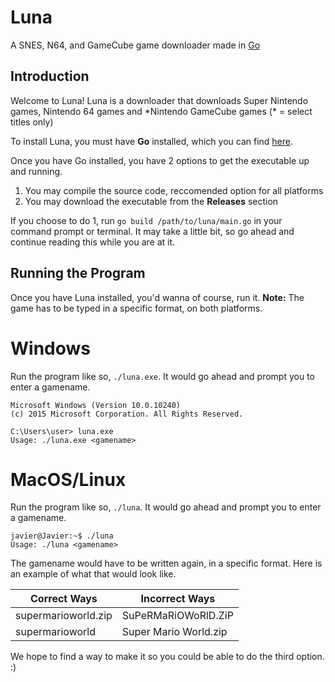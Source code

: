Luna
====

A SNES, N64, and GameCube game downloader made in [Go](http://golang.org)

Introduction
------------

Welcome to Luna! Luna is a downloader that downloads Super Nintendo games, Nintendo 64 games and \*Nintendo GameCube games (\* = select titles only)

To install Luna, you must have **Go** installed, which you can find [here](https://golang.org/dl/).

Once you have Go installed, you have 2 options to get the executable up and running.

1.  You may compile the source code, reccomended option for all platforms
2.  You may download the executable from the **Releases** section

If you choose to do 1, run `go build /path/to/luna/main.go` in your command prompt or terminal. It may take a little bit, so go ahead and continue reading this while you are at it.

Running the Program
-------------------

Once you have Luna installed, you'd wanna of course, run it.
**Note:** The game has to be typed in a specific format, on both platforms.

Windows
===

Run the program like so, `./luna.exe`. It would go ahead and prompt you to enter a gamename.

```
Microsoft Windows (Version 10.0.10240)
(c) 2015 Microsoft Corporation. All Rights Reserved.

C:\Users\user> luna.exe
Usage: ./luna.exe <gamename>
```

MacOS/Linux
===

Run the program like so, `./luna`. It would go ahead and prompt you to enter a gamename.

```
javier@Javier:~$ ./luna
Usage: ./luna <gamename>
```

The gamename would have to be written again, in a specific format. Here is an example of what that would look like.

| Correct Ways        	| Incorrect Ways        	| 
|---------------------	|-----------------------	|
| supermarioworld.zip 	| SuPeRMaRiOWoRlD.ZiP   	|
| supermarioworld       | Super Mario World.zip 	|                    	


We hope to find a way to make it so you could be able to do the third option. :)
